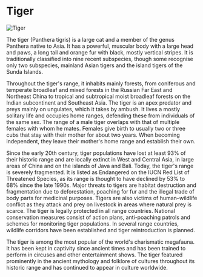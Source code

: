# Tiger

![Tiger](https://upload.wikimedia.org/wikipedia/commons/thumb/3/3f/Walking_tiger_female.jpg/500px-Walking_tiger_female.jpg)

The tiger (Panthera tigris) is a large cat and a member of the genus Panthera native to Asia. It has a powerful, muscular body with a large head and paws, a long tail and orange fur with black, mostly vertical stripes. It is traditionally classified into nine recent subspecies, though some recognise only two subspecies, mainland Asian tigers and the island tigers of the Sunda Islands.

Throughout the tiger's range, it inhabits mainly forests, from coniferous and temperate broadleaf and mixed forests in the Russian Far East and Northeast China to tropical and subtropical moist broadleaf forests on the Indian subcontinent and Southeast Asia. The tiger is an apex predator and preys mainly on ungulates, which it takes by ambush. It lives a mostly solitary life and occupies home ranges, defending these from individuals of the same sex. The range of a male tiger overlaps with that of multiple females with whom he mates. Females give birth to usually two or three cubs that stay with their mother for about two years. When becoming independent, they leave their mother's home range and establish their own.

Since the early 20th century, tiger populations have lost at least 93% of their historic range and are locally extinct in West and Central Asia, in large areas of China and on the islands of Java and Bali. Today, the tiger's range is severely fragmented. It is listed as Endangered on the IUCN Red List of Threatened Species, as its range is thought to have declined by 53% to 68% since the late 1990s. Major threats to tigers are habitat destruction and fragmentation due to deforestation, poaching for fur and the illegal trade of body parts for medicinal purposes. Tigers are also victims of human–wildlife conflict as they attack and prey on livestock in areas where natural prey is scarce. The tiger is legally protected in all range countries. National conservation measures consist of action plans, anti-poaching patrols and schemes for monitoring tiger populations. In several range countries, wildlife corridors have been established and tiger reintroduction is planned.

The tiger is among the most popular of the world's charismatic megafauna. It has been kept in captivity since ancient times and has been trained to perform in circuses and other entertainment shows. The tiger featured prominently in the ancient mythology and folklore of cultures throughout its historic range and has continued to appear in culture worldwide.

